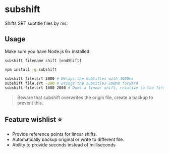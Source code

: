 # subshift

Shifts SRT subtitle files by ms.

## Usage

Make sure you have Node.js 6+ installed.

`subshift filename shift [endShift]`

```bash
npm install -g subshift

subshift file.srt 3000 # Delays the subtitles with 3000ms
subshift file.srt -200 # Brings the subtitles 200ms forward
subshift file.srt 1000 2000 # Does a linear shift, relative to the first and last subtitle
```

> Beware that subshift overwrites the origin file, create a backup to prevent this.

## Feature wishlist ⭐️

- Provide reference points for linear shifts.
- Automatically backup original or write to different file.
- Ability to provide seconds instead of milliseconds
